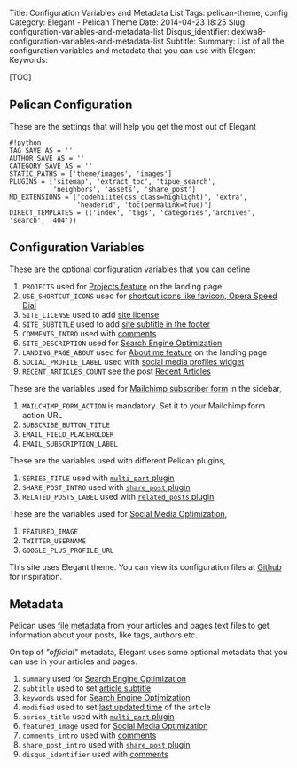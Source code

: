Title: Configuration Variables and Metadata List
Tags: pelican-theme, config
Category: Elegant - Pelican Theme
Date: 2014-04-23 18:25
Slug: configuration-variables-and-metadata-list
Disqus_identifier: dexlwa8-configuration-variables-and-metadata-list
Subtitle: 
Summary: List of all the configuration variables and metadata that you can use with Elegant
Keywords: 

[TOC]

## Pelican Configuration

These are the settings that will help you get the most out of Elegant

    #!python
    TAG_SAVE_AS = ''
    AUTHOR_SAVE_AS = ''
    CATEGORY_SAVE_AS = ''
    STATIC_PATHS = ['theme/images', 'images']
    PLUGINS = ['sitemap', 'extract_toc', 'tipue_search',
               'neighbors', 'assets', 'share_post']
    MD_EXTENSIONS = ['codehilite(css_class=highlight)', 'extra',
                     'headerid', 'toc(permalink=true)']
    DIRECT_TEMPLATES = (('index', 'tags', 'categories','archives', 'search', '404'))

## Configuration Variables

These are the optional configuration variables that you can define

1. `PROJECTS` used for [Projects
   feature](elegant-best-pelican-theme-features#projects)
   on the landing page
1. `USE_SHORTCUT_ICONS` used for [shortcut icons like favicon, Opera Speed
   Dial](how-to-set-shortcut-icons)
1. `SITE_LICENSE` used to add [site
   license](few-more-features-of-elegant#add-license-to-your-site)
1. `SITE_SUBTITLE` used to add [site subtitle in the
   footer](few-more-features-of-elegant#site-subtitle)
1. `COMMENTS_INTRO` used with
   [comments](how-to-use-disqus-comments-elegantly#invite-visitors-to-comment)
1. `SITE_DESCRIPTION` used for [Search Engine
   Optimization](search-engine-and-social-media-optimization#search-engine-optimization-seo)
1. `LANDING_PAGE_ABOUT` used for [About me
   feature](elegant-best-pelican-theme-features#about-me)
   on the landing page
1. `SOCIAL_PROFILE_LABEL` used with [social media profiles
   widget](how-to-display-your-social-media-profiles)
1. `RECENT_ARTICLES_COUNT` see the post [Recent
   Articles](elegant-best-pelican-theme-features#recent-articles)

These are the variables used for [Mailchimp subscriber
form](elegant-best-pelican-theme-features#mailchimp) in the sidebar,

1. `MAILCHIMP_FORM_ACTION` is mandatory. Set it to your Mailchimp form action
   URL
1. `SUBSCRIBE_BUTTON_TITLE`
1. `EMAIL_FIELD_PLACEHOLDER`
1. `EMAIL_SUBSCRIPTION_LABEL`

These are the variables used with different Pelican plugins,

1. `SERIES_TITLE` used with [`multi_part` plugin](how-to-use-multi-part-plugin)
1. `SHARE_POST_INTRO` used with [`share_post`
   plugin](how-to-use-social-sharing-plugin)
1. `RELATED_POSTS_LABEL` used with [`related_posts`
   plugin](https://github.com/getpelican/pelican-plugins/tree/master/related_posts) 

These are the variables used for [Social Media
Optimization](search-engine-and-social-media-optimization#social-media-optimization-smo),

1. `FEATURED_IMAGE`
1. `TWITTER_USERNAME`
1. `GOOGLE_PLUS_PROFILE_URL` 

This site uses Elegant theme. You
can view its configuration files at
[Github](https://github.com/Pelican-Elegant/documentation) for inspiration.

## Metadata

Pelican uses [file
metadata](http://docs.getpelican.com/en/latest/getting_started.html#file-metadata)
from your articles and pages text files to get information about your posts,
like tags, authors etc.

On top of *"official"* metadata, Elegant uses some optional metadata that you
can use in your articles and pages.

1. `summary` used for [Search Engine
    Optimization](search-engine-and-social-media-optimization#search-engine-optimization-seo)
1. `subtitle` used to set [article
    subtitle](elegant-best-pelican-theme-features#article-subtitle)
1. `keywords` used for [Search Engine
    Optimization](search-engine-and-social-media-optimization#search-engine-optimization-seo)
1. `modified` used to set [last updated time](how-does-modified-metadata-works)
    of the article
1. `series_title` used with [`multi_part` plugin](how-to-use-multi-part-plugin)
1. `featured_image` used for [Social Media
    Optimization](search-engine-and-social-media-optimization#social-media-optimization-smo)
1. `comments_intro` used with
    [comments](how-to-use-disqus-comments-elegantly#invite-visitors-to-comment)
1. `share_post_intro` used with [`share_post`
    plugin](how-to-use-social-sharing-plugin)
1. `disqus_identifier` used with
    [comments](how-to-use-disqus-comments-elegantly#disqus-thread-id)

